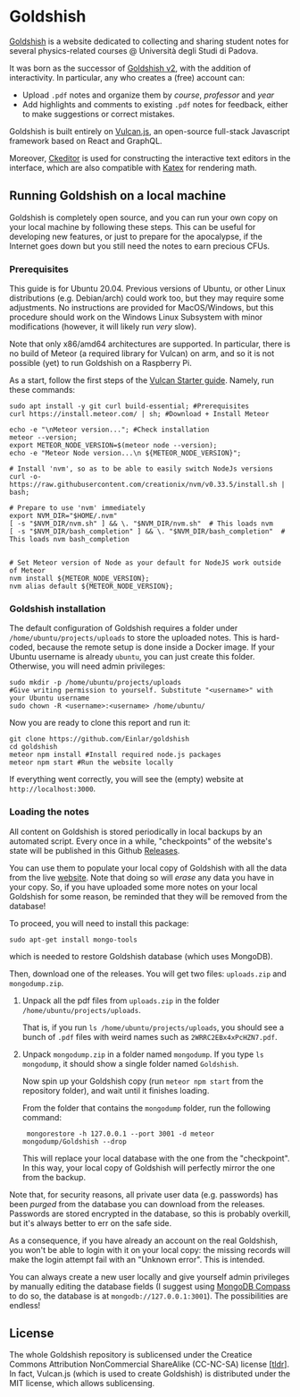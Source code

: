 # Goldshish

[Goldshish](https://goldshish.it) is a website dedicated to collecting and sharing student notes for several physics-related courses @ Università degli Studi di Padova.

It was born as the successor of [Goldshish v2](https://einlar.github.io), with the addition of interactivity. In particular, any who creates a (free) account can:
- Upload `.pdf` notes and organize them by *course*, *professor* and *year*
- Add highlights and comments to existing `.pdf` notes for feedback, either to make suggestions or correct mistakes.

Goldshish is built entirely on [Vulcan.js](http://vulcanjs.org/), an open-source full-stack Javascript framework based on React and GraphQL.

 Moreover, [Ckeditor](https://ckeditor.com/) is used for constructing the interactive text editors in the interface, which are also compatible with [Katex](https://katex.org/) for rendering math.

## Running Goldshish on a local machine
Goldshish is completely open source, and you can run your own copy on your local machine by following these steps. This can be useful for developing new features, or just to prepare for the apocalypse, if the Internet goes down but you still need the notes to earn precious CFUs.

### Prerequisites
This guide is for Ubuntu 20.04. Previous versions of Ubuntu, or other Linux distributions (e.g. Debian/arch) could work too, but they may require some adjustments. No instructions are provided for MacOS/Windows, but this procedure should work on the Windows Linux Subsystem with minor modifications (however, it will likely run *very* slow).

Note that only x86/amd64 architectures are supported. In particular, there is no build of Meteor (a required library for Vulcan) on arm, and so it is not possible (yet) to run Goldshish on a Raspberry Pi.

As a start, follow the first steps of the [Vulcan Starter guide](https://github.com/VulcanJS/Vulcan-Starter#complete-install). Namely, run these commands:

    sudo apt install -y git curl build-essential; #Prerequisites
    curl https://install.meteor.com/ | sh; #Download + Install Meteor

    echo -e "\nMeteor version..."; #Check installation
    meteor --version;
    export METEOR_NODE_VERSION=$(meteor node --version);
    echo -e "Meteor Node version...\n ${METEOR_NODE_VERSION}";

    # Install 'nvm', so as to be able to easily switch NodeJs versions
    curl -o- https://raw.githubusercontent.com/creationix/nvm/v0.33.5/install.sh | bash;

    # Prepare to use 'nvm' immediately
    export NVM_DIR="$HOME/.nvm"
    [ -s "$NVM_DIR/nvm.sh" ] && \. "$NVM_DIR/nvm.sh"  # This loads nvm
    [ -s "$NVM_DIR/bash_completion" ] && \. "$NVM_DIR/bash_completion"  # This loads nvm bash_completion


    # Set Meteor version of Node as your default for NodeJS work outside of Meteor
    nvm install ${METEOR_NODE_VERSION};
    nvm alias default ${METEOR_NODE_VERSION};

### Goldshish installation
The default configuration of Goldshish requires a folder under `/home/ubuntu/projects/uploads` to store the uploaded notes. This is hard-coded, because the remote setup is done inside a Docker image. 
If your Ubuntu username is already `ubuntu`, you can just create this folder. Otherwise, you will need admin privileges:

    sudo mkdir -p /home/ubuntu/projects/uploads
    #Give writing permission to yourself. Substitute "<username>" with your Ubuntu username
    sudo chown -R <username>:<username> /home/ubuntu/ 

Now you are ready to clone this report and run it:

    git clone https://github.com/Einlar/goldshish
    cd goldshish
    meteor npm install #Install required node.js packages
    meteor npm start #Run the website locally

If everything went correctly, you will see the (empty) website at `http://localhost:3000`.

### Loading the notes

All content on Goldshish is stored periodically in local backups by an automated script. Every once in a while, "checkpoints" of the website's state will be published in this Github [Releases](https://github.com/Einlar/goldshish/releases). 

You can use them to populate your local copy of Goldshish with all the data from the live [website](https://goldshish.it). Note that doing so will *erase* any data you have in your copy. So, if you have uploaded some more notes on your local Goldshish for some reason, be reminded that they will be removed from the database!

To proceed, you will need to install this package:

    sudo apt-get install mongo-tools

which is needed to restore Goldshish database (which uses MongoDB). 

Then, download one of the releases. You will get two files: `uploads.zip` and `mongodump.zip`.

1. Unpack all the pdf files from `uploads.zip` in the folder `/home/ubuntu/projects/uploads`. 

    That is, if you run `ls /home/ubuntu/projects/uploads`, you should see a bunch of `.pdf` files with weird names such as `2WRRC2EBx4xPcHZN7.pdf`. 
2. Unpack `mongodump.zip` in a folder named `mongodump`. If you type `ls mongodump`, it should show a single folder named `Goldshish`. 

    Now spin up your Goldshish copy (run `meteor npm start` from the repository folder), and wait until it finishes loading.

    From the folder that contains the `mongodump` folder, run the following command:

        mongorestore -h 127.0.0.1 --port 3001 -d meteor mongodump/Goldshish --drop

    This will replace your local database with the one from the "checkpoint". In this way, your local copy of Goldshish will perfectly mirror the one from the backup.

Note that, for security reasons, all private user data (e.g. passwords) has been *purged* from the database you can download from the releases. Passwords are stored encrypted in the database, so this is probably overkill, but it's always better to err on the safe side.

As a consequence, if you have already an account on the real Goldshish, you won't be able to login with it on your local copy: the missing records will make the login attempt fail with an "Unknown error". This is intended.

You can always create a new user locally and give yourself admin privileges by manually editing the database fields (I suggest using [MongoDB Compass](https://www.mongodb.com/products/compass) to do so, the database is at `mongodb://127.0.0.1:3001`). The possibilities are endless!


## License
The whole Goldshish repository is sublicensed under the Creatice Commons Attribution NonCommercial ShareAlike (CC-NC-SA) license [[tldr](https://tldrlegal.com/license/creative-commons-attribution-noncommercial-sharealike-(cc-nc-sa)#summary)]. In fact, Vulcan.js (which is used to create Goldshish) is distributed under the MIT license, which allows sublicensing.
